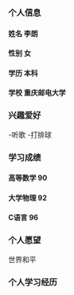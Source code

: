 ### 个人信息
#### 姓名 李朗
#### 性别 女
#### 学历 本科
#### 学校 重庆邮电大学

### 兴趣爱好 
-听歌
-打排球

### 学习成绩
#### 高等数学 90
#### 大学物理 92
#### C语言 96

### 个人愿望
世界和平

### 个人学习经历
#### 
